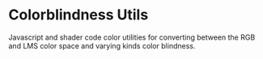 # Colorblindness Utils

Javascript and shader code color utilities for converting between the RGB and LMS color space and varying kinds color blindness.
